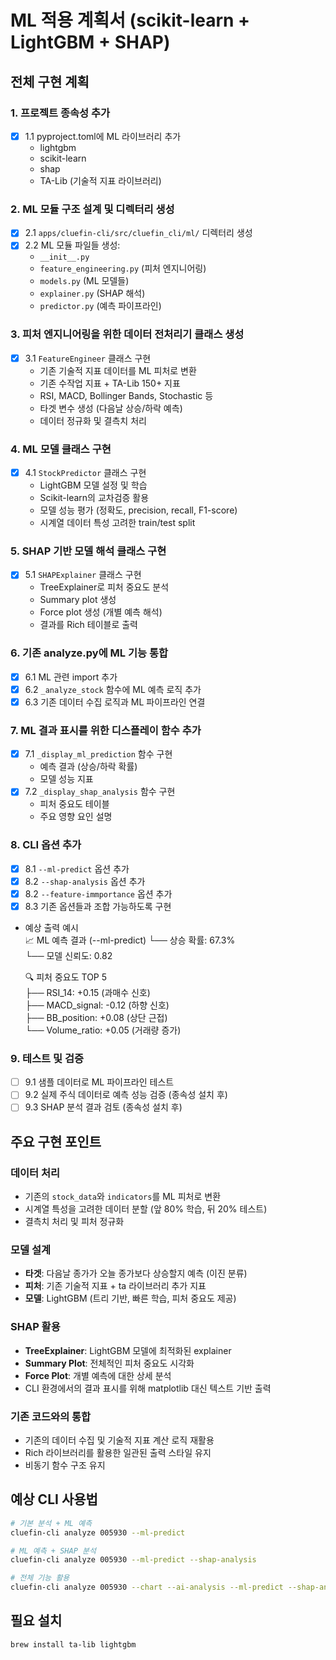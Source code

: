 # ML 적용 계획서 (scikit-learn + LightGBM + SHAP)

## 전체 구현 계획

### 1. 프로젝트 종속성 추가
- [x] 1.1 pyproject.toml에 ML 라이브러리 추가
  - lightgbm
  - scikit-learn 
  - shap
  - TA-Lib (기술적 지표 라이브러리)


### 2. ML 모듈 구조 설계 및 디렉터리 생성
- [x] 2.1 `apps/cluefin-cli/src/cluefin_cli/ml/` 디렉터리 생성
- [x] 2.2 ML 모듈 파일들 생성:
  - `__init__.py`
  - `feature_engineering.py` (피처 엔지니어링)
  - `models.py` (ML 모델들) 
  - `explainer.py` (SHAP 해석)
  - `predictor.py` (예측 파이프라인)

### 3. 피처 엔지니어링을 위한 데이터 전처리기 클래스 생성
- [x] 3.1 `FeatureEngineer` 클래스 구현
  - 기존 기술적 지표 데이터를 ML 피처로 변환
  - 기존 수작업 지표 + TA-Lib 150+ 지표
  - RSI, MACD, Bollinger Bands, Stochastic 등
  - 타겟 변수 생성 (다음날 상승/하락 예측)
  - 데이터 정규화 및 결측치 처리

### 4. ML 모델 클래스 구현
- [x] 4.1 `StockPredictor` 클래스 구현
  - LightGBM 모델 설정 및 학습
  - Scikit-learn의 교차검증 활용
  - 모델 성능 평가 (정확도, precision, recall, F1-score)
  - 시계열 데이터 특성 고려한 train/test split

### 5. SHAP 기반 모델 해석 클래스 구현  
- [x] 5.1 `SHAPExplainer` 클래스 구현
  - TreeExplainer로 피처 중요도 분석
  - Summary plot 생성
  - Force plot 생성 (개별 예측 해석)
  - 결과를 Rich 테이블로 출력

### 6. 기존 analyze.py에 ML 기능 통합
- [x] 6.1 ML 관련 import 추가
- [x] 6.2 `_analyze_stock` 함수에 ML 예측 로직 추가
- [x] 6.3 기존 데이터 수집 로직과 ML 파이프라인 연결

### 7. ML 결과 표시를 위한 디스플레이 함수 추가
- [x] 7.1 `_display_ml_prediction` 함수 구현
  - 예측 결과 (상승/하락 확률)
  - 모델 성능 지표
- [x] 7.2 `_display_shap_analysis` 함수 구현  
  - 피처 중요도 테이블
  - 주요 영향 요인 설명

### 8. CLI 옵션 추가
- [x] 8.1 `--ml-predict` 옵션 추가
- [x] 8.2 `--shap-analysis` 옵션 추가
- [x] 8.2 `--feature-immportance` 옵션 추가
- [x] 8.3 기존 옵션들과 조합 가능하도록 구현
- 예상 출력 예시  
	📈 ML 예측 결과 (--ml-predict)
	└── 상승 확률: 67.3%   
	└── 모델 신뢰도: 0.82  
	                
	🔍 피처 중요도 TOP 5   
	├── RSI_14: +0.15 (과매수 신호)      
	├── MACD_signal: -0.12 (하향 신호)   
	├── BB_position: +0.08 (상단 근접)   
	└── Volume_ratio: +0.05 (거래량 증가) 

### 9. 테스트 및 검증
- [ ] 9.1 샘플 데이터로 ML 파이프라인 테스트
- [ ] 9.2 실제 주식 데이터로 예측 성능 검증 (종속성 설치 후)
- [ ] 9.3 SHAP 분석 결과 검토 (종속성 설치 후)

## 주요 구현 포인트

### 데이터 처리
- 기존의 `stock_data`와 `indicators`를 ML 피처로 변환
- 시계열 특성을 고려한 데이터 분할 (앞 80% 학습, 뒤 20% 테스트)
- 결측치 처리 및 피처 정규화

### 모델 설계
- **타겟**: 다음날 종가가 오늘 종가보다 상승할지 예측 (이진 분류)
- **피처**: 기존 기술적 지표 + ta 라이브러리 추가 지표
- **모델**: LightGBM (트리 기반, 빠른 학습, 피처 중요도 제공)

### SHAP 활용
- **TreeExplainer**: LightGBM 모델에 최적화된 explainer
- **Summary Plot**: 전체적인 피처 중요도 시각화
- **Force Plot**: 개별 예측에 대한 상세 분석
- CLI 환경에서의 결과 표시를 위해 matplotlib 대신 텍스트 기반 출력

### 기존 코드와의 통합
- 기존의 데이터 수집 및 기술적 지표 계산 로직 재활용
- Rich 라이브러리를 활용한 일관된 출력 스타일 유지
- 비동기 함수 구조 유지

## 예상 CLI 사용법

```bash
# 기본 분석 + ML 예측
cluefin-cli analyze 005930 --ml-predict

# ML 예측 + SHAP 분석
cluefin-cli analyze 005930 --ml-predict --shap-analysis

# 전체 기능 활용
cluefin-cli analyze 005930 --chart --ai-analysis --ml-predict --shap-analysis
```

## 필요 설치
```bash
brew install ta-lib lightgbm
```